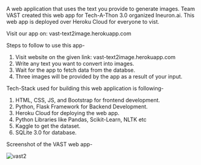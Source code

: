 A web application that uses the text you provide to generate images. Team VAST created this web app for Tech-A-Thon 3.0 organized Ineuron.ai. This web app is deployed over Heroku Cloud for everyone to vist.

Visit our app on: vast-text2image.herokuapp.com

Steps to follow to use this app-

1. Visit website on the given link: vast-text2image.herokuapp.com
2. Write any text you want to convert into images.
3. Wait for the app to fetch data from the databse.
4. Three images will be provided by the app as a result of your input.

Tech-Stack used for building this web application is following-

1. HTML, CSS, JS, and Bootstrap for frontend development.
2. Python, Flask Framework for Backend Development.
3. Heroku Cloud for deploying the web app.
4. Python Libraries like Pandas, Scikit-Learn, NLTK etc
5. Kaggle to get the dataset.
6. SQLite 3.0 for database.

Screenshot of the VAST web app- 

![vast2](https://user-images.githubusercontent.com/73304623/192305095-8ae4c06b-a51f-4c43-9ffe-7904d79abdc6.png)
